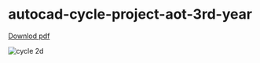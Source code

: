 # autocad-cycle-project-aot-3rd-year

[Downlod pdf](https://github.com/akashdip2001/autocad-cycle-project-aot-3rd-year/files/12026774/cycle.2d.pdf)

![cycle 2d](https://github.com/akashdip2001/autocad-cycle-project-aot-3rd-year/assets/81384987/d2e825dd-05af-4c54-a5a9-38e5ee039775)


